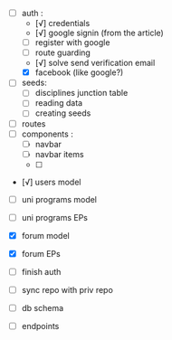 - [ ] auth : 
  - [√] credentials 
  - [√] google signin (from the article)
  - [ ] register with google 
  - [ ] route guarding
  - [√] solve send verification email 
  - [x] facebook (like google?)
- [ ] seeds: 
  - [ ] disciplines junction table
  - [ ] reading data 
  - [ ] creating seeds 
- [ ] routes 
- [ ] components :
  - [ ] navbar
  - [ ] navbar items 
  - [ ] 
- [√] users model
- [ ] uni programs model
- [ ] uni programs EPs
- [x] forum model 
- [x] forum EPs 



- [ ] finish auth
- [ ] sync repo with priv repo 
- [ ] db schema 
- [ ] endpoints


